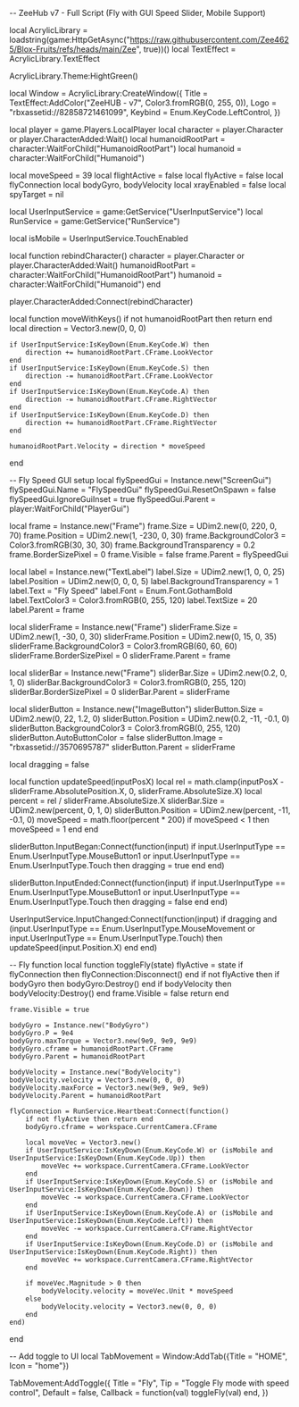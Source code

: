 -- ZeeHub v7 - Full Script (Fly with GUI Speed Slider, Mobile Support)

local AcrylicLibrary = loadstring(game:HttpGetAsync("https://raw.githubusercontent.com/Zee4625/Blox-Fruits/refs/heads/main/Zee", true))()
local TextEffect = AcrylicLibrary.TextEffect

AcrylicLibrary.Theme:HightGreen()

local Window = AcrylicLibrary:CreateWindow({
    Title = TextEffect:AddColor("ZeeHUB - v7", Color3.fromRGB(0, 255, 0)),
    Logo = "rbxassetid://82858721461099",
    Keybind = Enum.KeyCode.LeftControl,
})

local player = game.Players.LocalPlayer
local character = player.Character or player.CharacterAdded:Wait()
local humanoidRootPart = character:WaitForChild("HumanoidRootPart")
local humanoid = character:WaitForChild("Humanoid")

local moveSpeed = 39
local flightActive = false
local flyActive = false
local flyConnection
local bodyGyro, bodyVelocity
local xrayEnabled = false
local spyTarget = nil

local UserInputService = game:GetService("UserInputService")
local RunService = game:GetService("RunService")

local isMobile = UserInputService.TouchEnabled

local function rebindCharacter()
    character = player.Character or player.CharacterAdded:Wait()
    humanoidRootPart = character:WaitForChild("HumanoidRootPart")
    humanoid = character:WaitForChild("Humanoid")
end

player.CharacterAdded:Connect(rebindCharacter)

local function moveWithKeys()
    if not humanoidRootPart then return end
    local direction = Vector3.new(0, 0, 0)

    if UserInputService:IsKeyDown(Enum.KeyCode.W) then
        direction += humanoidRootPart.CFrame.LookVector
    end
    if UserInputService:IsKeyDown(Enum.KeyCode.S) then
        direction -= humanoidRootPart.CFrame.LookVector
    end
    if UserInputService:IsKeyDown(Enum.KeyCode.A) then
        direction -= humanoidRootPart.CFrame.RightVector
    end
    if UserInputService:IsKeyDown(Enum.KeyCode.D) then
        direction += humanoidRootPart.CFrame.RightVector
    end

    humanoidRootPart.Velocity = direction * moveSpeed
end

-- Fly Speed GUI setup
local flySpeedGui = Instance.new("ScreenGui")
flySpeedGui.Name = "FlySpeedGui"
flySpeedGui.ResetOnSpawn = false
flySpeedGui.IgnoreGuiInset = true
flySpeedGui.Parent = player:WaitForChild("PlayerGui")

local frame = Instance.new("Frame")
frame.Size = UDim2.new(0, 220, 0, 70)
frame.Position = UDim2.new(1, -230, 0, 30)
frame.BackgroundColor3 = Color3.fromRGB(30, 30, 30)
frame.BackgroundTransparency = 0.2
frame.BorderSizePixel = 0
frame.Visible = false
frame.Parent = flySpeedGui

local label = Instance.new("TextLabel")
label.Size = UDim2.new(1, 0, 0, 25)
label.Position = UDim2.new(0, 0, 0, 5)
label.BackgroundTransparency = 1
label.Text = "Fly Speed"
label.Font = Enum.Font.GothamBold
label.TextColor3 = Color3.fromRGB(0, 255, 120)
label.TextSize = 20
label.Parent = frame

local sliderFrame = Instance.new("Frame")
sliderFrame.Size = UDim2.new(1, -30, 0, 30)
sliderFrame.Position = UDim2.new(0, 15, 0, 35)
sliderFrame.BackgroundColor3 = Color3.fromRGB(60, 60, 60)
sliderFrame.BorderSizePixel = 0
sliderFrame.Parent = frame

local sliderBar = Instance.new("Frame")
sliderBar.Size = UDim2.new(0.2, 0, 1, 0)
sliderBar.BackgroundColor3 = Color3.fromRGB(0, 255, 120)
sliderBar.BorderSizePixel = 0
sliderBar.Parent = sliderFrame

local sliderButton = Instance.new("ImageButton")
sliderButton.Size = UDim2.new(0, 22, 1.2, 0)
sliderButton.Position = UDim2.new(0.2, -11, -0.1, 0)
sliderButton.BackgroundColor3 = Color3.fromRGB(0, 255, 120)
sliderButton.AutoButtonColor = false
sliderButton.Image = "rbxassetid://3570695787"
sliderButton.Parent = sliderFrame

local dragging = false

local function updateSpeed(inputPosX)
    local rel = math.clamp(inputPosX - sliderFrame.AbsolutePosition.X, 0, sliderFrame.AbsoluteSize.X)
    local percent = rel / sliderFrame.AbsoluteSize.X
    sliderBar.Size = UDim2.new(percent, 0, 1, 0)
    sliderButton.Position = UDim2.new(percent, -11, -0.1, 0)
    moveSpeed = math.floor(percent * 200)
    if moveSpeed < 1 then moveSpeed = 1 end
end

sliderButton.InputBegan:Connect(function(input)
    if input.UserInputType == Enum.UserInputType.MouseButton1 or input.UserInputType == Enum.UserInputType.Touch then
        dragging = true
    end
end)

sliderButton.InputEnded:Connect(function(input)
    if input.UserInputType == Enum.UserInputType.MouseButton1 or input.UserInputType == Enum.UserInputType.Touch then
        dragging = false
    end
end)

UserInputService.InputChanged:Connect(function(input)
    if dragging and (input.UserInputType == Enum.UserInputType.MouseMovement or input.UserInputType == Enum.UserInputType.Touch) then
        updateSpeed(input.Position.X)
    end
end)

-- Fly function
local function toggleFly(state)
    flyActive = state
    if flyConnection then flyConnection:Disconnect() end
    if not flyActive then
        if bodyGyro then bodyGyro:Destroy() end
        if bodyVelocity then bodyVelocity:Destroy() end
        frame.Visible = false
        return
    end

    frame.Visible = true

    bodyGyro = Instance.new("BodyGyro")
    bodyGyro.P = 9e4
    bodyGyro.maxTorque = Vector3.new(9e9, 9e9, 9e9)
    bodyGyro.cframe = humanoidRootPart.CFrame
    bodyGyro.Parent = humanoidRootPart

    bodyVelocity = Instance.new("BodyVelocity")
    bodyVelocity.velocity = Vector3.new(0, 0, 0)
    bodyVelocity.maxForce = Vector3.new(9e9, 9e9, 9e9)
    bodyVelocity.Parent = humanoidRootPart

    flyConnection = RunService.Heartbeat:Connect(function()
        if not flyActive then return end
        bodyGyro.cframe = workspace.CurrentCamera.CFrame

        local moveVec = Vector3.new()
        if UserInputService:IsKeyDown(Enum.KeyCode.W) or (isMobile and UserInputService:IsKeyDown(Enum.KeyCode.Up)) then
            moveVec += workspace.CurrentCamera.CFrame.LookVector
        end
        if UserInputService:IsKeyDown(Enum.KeyCode.S) or (isMobile and UserInputService:IsKeyDown(Enum.KeyCode.Down)) then
            moveVec -= workspace.CurrentCamera.CFrame.LookVector
        end
        if UserInputService:IsKeyDown(Enum.KeyCode.A) or (isMobile and UserInputService:IsKeyDown(Enum.KeyCode.Left)) then
            moveVec -= workspace.CurrentCamera.CFrame.RightVector
        end
        if UserInputService:IsKeyDown(Enum.KeyCode.D) or (isMobile and UserInputService:IsKeyDown(Enum.KeyCode.Right)) then
            moveVec += workspace.CurrentCamera.CFrame.RightVector
        end

        if moveVec.Magnitude > 0 then
            bodyVelocity.velocity = moveVec.Unit * moveSpeed
        else
            bodyVelocity.velocity = Vector3.new(0, 0, 0)
        end
    end)
end

-- Add toggle to UI
local TabMovement = Window:AddTab({Title = "HOME", Icon = "home"})

TabMovement:AddToggle({
    Title = "Fly",
    Tip = "Toggle Fly mode with speed control",
    Default = false,
    Callback = function(val)
        toggleFly(val)
    end,
})
